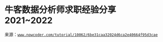 # 牛客数据分析师求职经验分享 2021~2022

来源：[`www.nowcoder.com/tutorial/10062/6be31caa32024d6ca2e40664f95d3cae`](https://www.nowcoder.com/tutorial/10062/6be31caa32024d6ca2e40664f95d3cae)